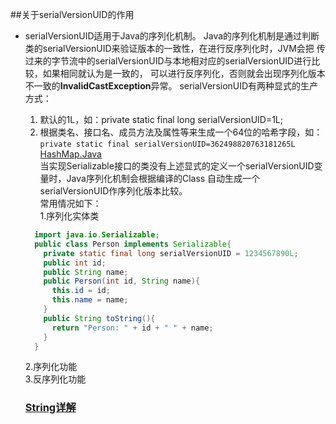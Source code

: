 ##关于serialVersionUID的作用
* serialVersionUID适用于Java的序列化机制。
  Java的序列化机制是通过判断类的serialVersionUID来验证版本的一致性，在进行反序列化时，JVM会把
传过来的字节流中的serialVersionUID与本地相对应的serialVersionUID进行比较，如果相同就认为是一致的，
可以进行反序列化，否则就会出现序列化版本不一致的**InvalidCastException**异常。
  serialVersionUID有两种显式的生产方式：
  1. 默认的1L，如：private static final long serialVersionUID=1L;
  2. 根据类名、接口名、成员方法及属性等来生成一个64位的哈希字段，如：<br/>
     <code>private static final serialVersionUID=362498820763181265L</code>  [HashMap.Java](https://github.com/WikiDown/mvn-repository/blob/master/JDK-1.8.0/HashMap.java)<br/>
  当实现Serializable接口的类没有上述显式的定义一个serialVersionUID变量时，Java序列化机制会根据编译的Class
自动生成一个serialVersionUID作序列化版本比较。<br/>
  常用情况如下：<br/>
  1.序列化实体类 <br/>
  ```java
    import java.io.Serializable;
    public class Person implements Serializable{
      private static final long serialVersionUID = 1234567890L;
      public int id;
      public String name;
      public Person(int id, String name){
        this.id = id;
        this.name = name;
      }
      public String toString(){
        return "Person: " + id + " " + name;
      }
    }
    ```
   2.序列化功能<br/>
   3.反序列化功能
  
  ### [String详解](https://github.com/WikiDown/mvn-repository/blob/master/JDK-1.8.0/String.md)
  
